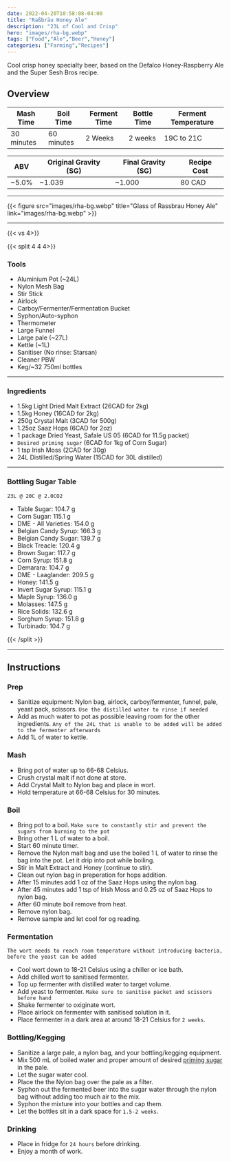 ```yaml
---
date: 2022-04-20T10:58:08-04:00
title: "Raßbräu Honey Ale"
description: "23L of Cool and Crisp"
hero: "images/rha-bg.webp"
tags: ["Food","Ale","Beer","Honey"]
categories: ["Farming","Recipes"]
---
```


Cool crisp honey specialty beer, based on the Defalco Honey-Raspberry Ale and the Super Sesh Bros recipe.

<!--more-->

## Overview

| Mash Time   | Boil Time  | Ferment Time  | Bottle Time  | Ferment Temperature |
|-------------|------------|---------------|--------------|---------------------|
| 30 minutes  | 60 minutes | 2 Weeks       |  2 weeks     |  19C to 21C         |

|  ABV | Original Gravity (SG) | Final Gravity (SG)  | Recipe Cost |
|------|-----------------------|---------------------|-------------|
| ~5.0%| ~1.039                | ~1.000              |  80 CAD     |

___

{{< figure src="images/rha-bg.webp" title="Glass of Rassbrau Honey Ale" link="images/rha-bg.webp" >}}

---

{{< vs 4>}}

{{< split 4 4 4>}}

### Tools

- Aluminium Pot (~24L)
- Nylon Mesh Bag
- Stir Stick
- Airlock
- Carboy/Fermenter/Fermentation Bucket
- Syphon/Auto-syphon
- Thermometer
- Large Funnel
- Large pale (~27L)
- Kettle (~1L)
- Sanitiser (No rinse: Starsan)
- Cleaner PBW
- Keg/~32 750ml bottles

---

### Ingredients

- 1.5kg Light Dried Malt Extract (26CAD for 2kg)
- 1.5kg Honey (16CAD for 2kg)
- 250g Crystal Malt (3CAD for 500g)
- 1.25oz Saaz Hops (6CAD for 2oz)
- 1 package Dried Yeast, Safale US 05 (6CAD for 11.5g packet)
- `Desired priming sugar` (6CAD for 1kg of Corn Sugar)
- 1 tsp Irish Moss (2CAD for 30g)
- 24L Distilled/Spring Water (15CAD for 30L distilled)

---

### Bottling Sugar Table

`23L @ 20C @ 2.0CO2`

- Table Sugar: 104.7 g
- Corn Sugar: 115.1 g
- DME - All Varieties: 154.0 g
- Belgian Candy Syrup: 166.3 g
- Belgian Candy Sugar: 139.7 g
- Black Treacle: 120.4 g
- Brown Sugar: 117.7 g
- Corn Syrup: 151.8 g
- Demarara: 104.7 g
- DME - Laaglander: 209.5 g
- Honey: 141.5 g
- Invert Sugar Syrup: 115.1 g
- Maple Syrup: 136.0 g
- Molasses: 147.5 g
- Rice Solids: 132.6 g
- Sorghum Syrup: 151.8 g
- Turbinado: 104.7 g


{{< /split >}}
___

## Instructions

### Prep

- Sanitize equipment: Nylon bag, airlock, carboy/fermenter, funnel, pale, yeast pack, scissors. `Use the distilled water to rinse if needed`
- Add as much water to pot as possible leaving room for the other ingredients. `Any of the 24L that is unable to be added will be added to the fermenter afterwards`
- Add 1L of water to kettle.

### Mash

- Bring pot of water up to 66-68 Celsius.
- Crush crystal malt if not done at store.
- Add Crystal Malt to Nylon bag and place in wort.
- Hold temperature at 66-68 Celsius for 30 minutes.

### Boil

- Bring pot to a boil. `Make sure to constantly stir and prevent the sugars from burning to the pot`
- Bring other 1 L of water to a boil.
- Start 60 minute timer.
- Remove the Nylon malt bag and use the boiled 1 L of water to rinse the bag into the pot. Let it drip into pot while boiling.
- Stir in Malt Extract and Honey (continue to stir).
- Clean out nylon bag in preperation for hops addition.
- After 15 minutes add 1 oz of the Saaz Hops using the nylon bag.
- After 45 minutes add 1 tsp of Irish Moss and 0.25 oz of Saaz Hops to nylon bag.
- After 60 minute boil remove from heat.
- Remove nylon bag.
- Remove sample and let cool for og reading.

### Fermentation

`The wort needs to reach room temperature without introducing bacteria, before the yeast can be added`

- Cool wort down to 18-21 Celsius using a chiller or ice bath.
- Add chilled wort to sanitised fermenter.
- Top up fermenter with distilled water to target volume.
- Add yeast to fermenter. `Make sure to sanitise packet and scissors before hand`
- Shake fermenter to oxiginate wort.
- Place airlock on fermenter with sanitised solution in it.
- Place fermenter in a dark area at around 18-21 Celsius for `2 weeks`.

### Bottling/Kegging
- Sanitize a large pale, a nylon bag, and your bottling/kegging equipment.
- Mix 500 mL of boiled water and proper amount of desired [priming sugar](#bottling-sugar-table) in the pale.
- Let the sugar water cool.
- Place the the Nylon bag over the pale as a filter.
- Syphon out the fermented beer into the sugar water through the nylon bag without adding too much air to the mix.
- Syphon the mixture into your bottles and cap them.
- Let the bottles sit in a dark space for `1.5-2 weeks`.

### Drinking
- Place in fridge for `24 hours` before drinking.
- Enjoy a month of work.
